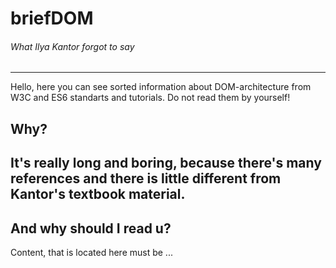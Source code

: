 # briefDOM
###### What Ilya Kantor forgot to say
------------
Hello, here you can see sorted information about DOM-architecture from W3C and ES6 standarts and tutorials. Do not read them by yourself!
## Why?
It's really long and boring, because there's many references and there is little different from Kantor's textbook material. 
------------
## And why should I read u?
Content, that is located here must be ...
